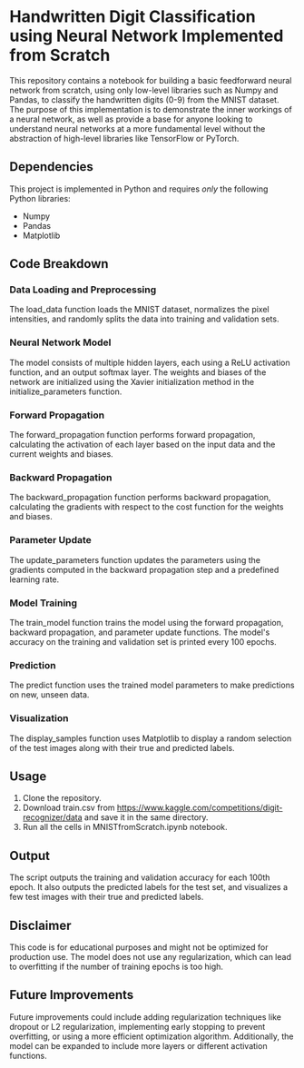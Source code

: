 # Handwritten Digit Classification using Neural Network Implemented from Scratch

This repository contains a notebook for building a basic feedforward neural network from scratch, using only low-level libraries such as Numpy and Pandas, to classify the handwritten digits (0-9) from the MNIST dataset. The purpose of this implementation is to demonstrate the inner workings of a neural network, as well as provide a base for anyone looking to understand neural networks at a more fundamental level without the abstraction of high-level libraries like TensorFlow or PyTorch.

## Dependencies
This project is implemented in Python and requires *only* the following Python libraries:

* Numpy
* Pandas
* Matplotlib

## Code Breakdown
### Data Loading and Preprocessing
The load_data function loads the MNIST dataset, normalizes the pixel intensities, and randomly splits the data into training and validation sets.

### Neural Network Model
The model consists of multiple hidden layers, each using a ReLU activation function, and an output softmax layer. The weights and biases of the network are initialized using the Xavier initialization method in the initialize_parameters function.

### Forward Propagation
The forward_propagation function performs forward propagation, calculating the activation of each layer based on the input data and the current weights and biases.

### Backward Propagation
The backward_propagation function performs backward propagation, calculating the gradients with respect to the cost function for the weights and biases.

### Parameter Update
The update_parameters function updates the parameters using the gradients computed in the backward propagation step and a predefined learning rate.

### Model Training
The train_model function trains the model using the forward propagation, backward propagation, and parameter update functions. The model's accuracy on the training and validation set is printed every 100 epochs.

### Prediction
The predict function uses the trained model parameters to make predictions on new, unseen data.

### Visualization
The display_samples function uses Matplotlib to display a random selection of the test images along with their true and predicted labels.

## Usage
1. Clone the repository.
2. Download train.csv from https://www.kaggle.com/competitions/digit-recognizer/data and save it in the same directory.
3. Run all the cells in MNISTfromScratch.ipynb notebook.
   
## Output
The script outputs the training and validation accuracy for each 100th epoch. It also outputs the predicted labels for the test set, and visualizes a few test images with their true and predicted labels.

## Disclaimer
This code is for educational purposes and might not be optimized for production use. The model does not use any regularization, which can lead to overfitting if the number of training epochs is too high.

## Future Improvements
Future improvements could include adding regularization techniques like dropout or L2 regularization, implementing early stopping to prevent overfitting, or using a more efficient optimization algorithm. Additionally, the model can be expanded to include more layers or different activation functions.


